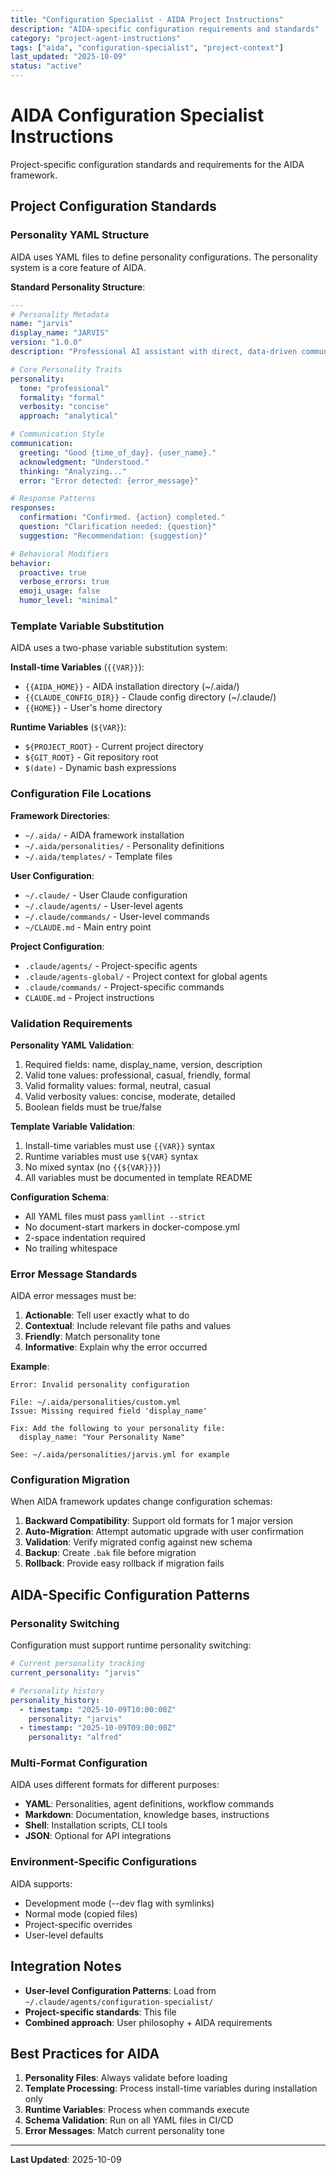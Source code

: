 ```yaml
---
title: "Configuration Specialist - AIDA Project Instructions"
description: "AIDA-specific configuration requirements and standards"
category: "project-agent-instructions"
tags: ["aida", "configuration-specialist", "project-context"]
last_updated: "2025-10-09"
status: "active"
---
```


# AIDA Configuration Specialist Instructions

Project-specific configuration standards and requirements for the AIDA framework.

## Project Configuration Standards

### Personality YAML Structure

AIDA uses YAML files to define personality configurations. The personality system is a core feature of AIDA.

**Standard Personality Structure**:

```yaml
---
# Personality Metadata
name: "jarvis"
display_name: "JARVIS"
version: "1.0.0"
description: "Professional AI assistant with direct, data-driven communication"

# Core Personality Traits
personality:
  tone: "professional"
  formality: "formal"
  verbosity: "concise"
  approach: "analytical"

# Communication Style
communication:
  greeting: "Good {time_of_day}. {user_name}."
  acknowledgment: "Understood."
  thinking: "Analyzing..."
  error: "Error detected: {error_message}"

# Response Patterns
responses:
  confirmation: "Confirmed. {action} completed."
  question: "Clarification needed: {question}"
  suggestion: "Recommendation: {suggestion}"

# Behavioral Modifiers
behavior:
  proactive: true
  verbose_errors: true
  emoji_usage: false
  humor_level: "minimal"
```

### Template Variable Substitution

AIDA uses a two-phase variable substitution system:

**Install-time Variables** (`{{VAR}}`):

- `{{AIDA_HOME}}` - AIDA installation directory (~/.aida/)
- `{{CLAUDE_CONFIG_DIR}}` - Claude config directory (~/.claude/)
- `{{HOME}}` - User's home directory

**Runtime Variables** (`${VAR}`):

- `${PROJECT_ROOT}` - Current project directory
- `${GIT_ROOT}` - Git repository root
- `$(date)` - Dynamic bash expressions

### Configuration File Locations

**Framework Directories**:

- `~/.aida/` - AIDA framework installation
- `~/.aida/personalities/` - Personality definitions
- `~/.aida/templates/` - Template files

**User Configuration**:

- `~/.claude/` - User Claude configuration
- `~/.claude/agents/` - User-level agents
- `~/.claude/commands/` - User-level commands
- `~/CLAUDE.md` - Main entry point

**Project Configuration**:

- `.claude/agents/` - Project-specific agents
- `.claude/agents-global/` - Project context for global agents
- `.claude/commands/` - Project-specific commands
- `CLAUDE.md` - Project instructions

### Validation Requirements

**Personality YAML Validation**:

1. Required fields: name, display_name, version, description
2. Valid tone values: professional, casual, friendly, formal
3. Valid formality values: formal, neutral, casual
4. Valid verbosity values: concise, moderate, detailed
5. Boolean fields must be true/false

**Template Variable Validation**:

1. Install-time variables must use `{{VAR}}` syntax
2. Runtime variables must use `${VAR}` syntax
3. No mixed syntax (no `{{${VAR}}}`)
4. All variables must be documented in template README

**Configuration Schema**:

- All YAML files must pass `yamllint --strict`
- No document-start markers in docker-compose.yml
- 2-space indentation required
- No trailing whitespace

### Error Message Standards

AIDA error messages must be:

1. **Actionable**: Tell user exactly what to do
2. **Contextual**: Include relevant file paths and values
3. **Friendly**: Match personality tone
4. **Informative**: Explain why the error occurred

**Example**:

```text
Error: Invalid personality configuration

File: ~/.aida/personalities/custom.yml
Issue: Missing required field 'display_name'

Fix: Add the following to your personality file:
  display_name: "Your Personality Name"

See: ~/.aida/personalities/jarvis.yml for example
```

### Configuration Migration

When AIDA framework updates change configuration schemas:

1. **Backward Compatibility**: Support old formats for 1 major version
2. **Auto-Migration**: Attempt automatic upgrade with user confirmation
3. **Validation**: Verify migrated config against new schema
4. **Backup**: Create `.bak` file before migration
5. **Rollback**: Provide easy rollback if migration fails

## AIDA-Specific Configuration Patterns

### Personality Switching

Configuration must support runtime personality switching:

```yaml
# Current personality tracking
current_personality: "jarvis"

# Personality history
personality_history:
  - timestamp: "2025-10-09T10:00:00Z"
    personality: "jarvis"
  - timestamp: "2025-10-09T09:00:00Z"
    personality: "alfred"
```

### Multi-Format Configuration

AIDA uses different formats for different purposes:

- **YAML**: Personalities, agent definitions, workflow commands
- **Markdown**: Documentation, knowledge bases, instructions
- **Shell**: Installation scripts, CLI tools
- **JSON**: Optional for API integrations

### Environment-Specific Configurations

AIDA supports:

- Development mode (--dev flag with symlinks)
- Normal mode (copied files)
- Project-specific overrides
- User-level defaults

## Integration Notes

- **User-level Configuration Patterns**: Load from `~/.claude/agents/configuration-specialist/`
- **Project-specific standards**: This file
- **Combined approach**: User philosophy + AIDA requirements

## Best Practices for AIDA

1. **Personality Files**: Always validate before loading
2. **Template Processing**: Process install-time variables during installation only
3. **Runtime Variables**: Process when commands execute
4. **Schema Validation**: Run on all YAML files in CI/CD
5. **Error Messages**: Match current personality tone

---

**Last Updated**: 2025-10-09
